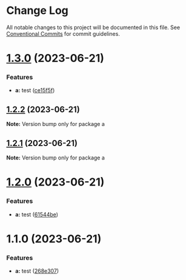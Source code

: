 # Change Log

All notable changes to this project will be documented in this file.
See [Conventional Commits](https://conventionalcommits.org) for commit guidelines.

# [1.3.0](https://github.com/pablodenadai/lerna-test/compare/a@1.2.2...a@1.3.0) (2023-06-21)


### Features

* **a:** test ([ce15f5f](https://github.com/pablodenadai/lerna-test/commit/ce15f5f9227aaac44ce45ed7572a9b5ca02bb947))





## [1.2.2](https://github.com/pablodenadai/lerna-test/compare/a@1.2.1...a@1.2.2) (2023-06-21)

**Note:** Version bump only for package a





## [1.2.1](https://github.com/pablodenadai/lerna-test/compare/a@1.2.0...a@1.2.1) (2023-06-21)

**Note:** Version bump only for package a





# [1.2.0](https://github.com/pablodenadai/lerna-test/compare/a@1.1.0...a@1.2.0) (2023-06-21)


### Features

* **a:** test ([61544be](https://github.com/pablodenadai/lerna-test/commit/61544bef3f1c22eaee6c7e5770d6732fb24496f6))





# 1.1.0 (2023-06-21)


### Features

* **a:** test ([268e307](https://github.com/pablodenadai/lerna-test/commit/268e307393bde5a9045fb1abbfc379148df1d618))
